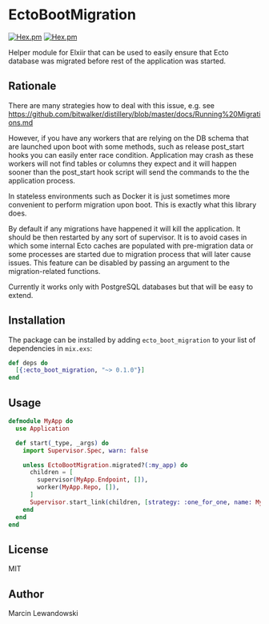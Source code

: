# EctoBootMigration

[![Hex.pm](https://img.shields.io/hexpm/v/ecto_boot_migration.svg)](https://hex.pm/packages/ecto_boot_migration)
[![Hex.pm](https://img.shields.io/hexpm/dt/ecto_boot_migratin.svg)](https://hex.pm/packages/ecto_boot_migratin)

Helper module for Elxiir that can be used to easily ensure that Ecto database 
was migrated before rest of the application was started.

## Rationale

There are many strategies how to deal with this issue, 
e.g. see https://github.com/bitwalker/distillery/blob/master/docs/Running%20Migrations.md

However, if you have any workers that are relying on the DB schema that are 
launched upon boot with some methods, such as release post_start hooks you 
can easily enter race condition. Application may crash as these workers will 
not find tables or columns they expect and it will happen sooner than the 
post_start hook script will send the commands to the the application process.

In stateless environments such as Docker it is just sometimes more convenient 
to perform migration upon boot. This is exactly what this library does.

By default if any migrations have happened it will kill the application.
It should be then restarted by any sort of supervisor. It is to avoid cases
in which some internal Ecto caches are populated with pre-migration data
or some processes are started due to migration process that will later
cause issues. This feature can be disabled by passing an argument to
the migration-related functions.

Currently it works only with PostgreSQL databases but that will be easy to 
extend.

## Installation

The package can be installed by adding `ecto_boot_migration` to your list of 
dependencies in `mix.exs`:

```elixir
def deps do
  [{:ecto_boot_migration, "~> 0.1.0"}]
end
```



## Usage

```elixir
defmodule MyApp do
  use Application

  def start(_type, _args) do
    import Supervisor.Spec, warn: false

    unless EctoBootMigration.migrated?(:my_app) do
      children = [
        supervisor(MyApp.Endpoint, []),
        worker(MyApp.Repo, []),
      ]
      Supervisor.start_link(children, [strategy: :one_for_one, name: MyApp.Supervisor])
    end
  end
end
```

## License

MIT


## Author

Marcin Lewandowski
